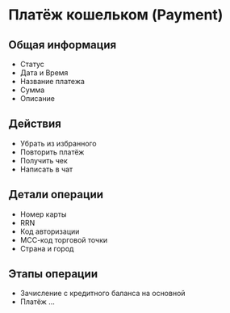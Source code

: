 # Платёж кошельком (Payment)

## Общая информация

- Статус
- Дата и Время
- Название платежа
- Сумма
- Описание

## Действия

- Убрать из избранного
- Повторить платёж
- Получить чек
- Написать в чат

## Детали операции

- Номер карты
- RRN
- Код авторизации
- МСС-код торговой точки
- Страна и город

## Этапы операции

- Зачисление с кредитного баланса на основной
- Платёж ...